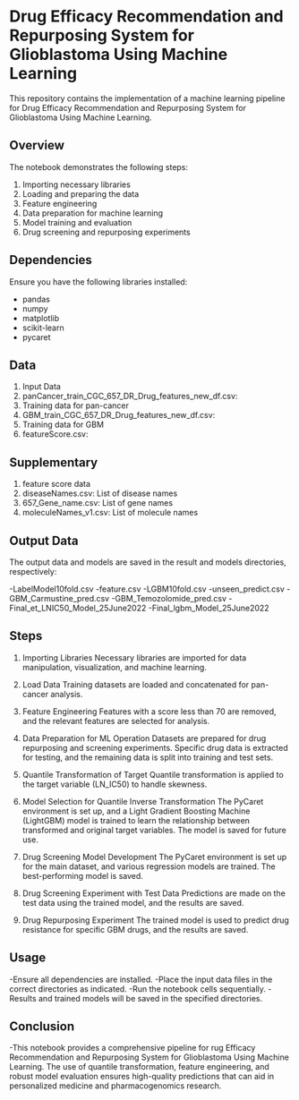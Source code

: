 
# Drug Efficacy Recommendation and Repurposing System for Glioblastoma Using Machine Learning


This repository contains the implementation of a machine learning pipeline for  Drug Efficacy Recommendation and Repurposing System for Glioblastoma Using Machine Learning. 

## Overview

The notebook demonstrates the following steps:
1. Importing necessary libraries
2. Loading and preparing the data
3. Feature engineering
4. Data preparation for machine learning
5. Model training and evaluation
6. Drug screening and repurposing experiments

## Dependencies

Ensure you have the following libraries installed:
- pandas
- numpy
- matplotlib
- scikit-learn
- pycaret


## Data

1. Input Data
2. panCancer_train_CGC_657_DR_Drug_features_new_df.csv: 
3. Training data for pan-cancer
4. GBM_train_CGC_657_DR_Drug_features_new_df.csv: 
5. Training data for GBM
6. featureScore.csv: 
## Supplementary 
1. feature score data
2. diseaseNames.csv: List of disease names
3. 657_Gene_name.csv: List of gene names
4. moleculeNames_v1.csv: List of molecule names
## Output Data
The output data and models are saved in the result and models directories, respectively:

-LabelModel10fold.csv
-feature.csv
-LGBM10fold.csv
-unseen_predict.csv
-GBM_Carmustine_pred.csv
-GBM_Temozolomide_pred.csv
-Final_et_LNIC50_Model_25June2022
-Final_lgbm_Model_25June2022
## Steps
1. Importing Libraries
Necessary libraries are imported for data manipulation, visualization, and machine learning.

2. Load Data
Training datasets are loaded and concatenated for pan-cancer analysis.

3. Feature Engineering
Features with a score less than 70 are removed, and the relevant features are selected for analysis.

4. Data Preparation for ML Operation
Datasets are prepared for drug repurposing and screening experiments. Specific drug data is extracted for testing, and the remaining data is split into training and test sets.

5. Quantile Transformation of Target
Quantile transformation is applied to the target variable (LN_IC50) to handle skewness.

6. Model Selection for Quantile Inverse Transformation
The PyCaret environment is set up, and a Light Gradient Boosting Machine (LightGBM) model is trained to learn the relationship between transformed and original target variables. The model is saved for future use.

7. Drug Screening Model Development
The PyCaret environment is set up for the main dataset, and various regression models are trained. The best-performing model is saved.

8. Drug Screening Experiment with Test Data
Predictions are made on the test data using the trained model, and the results are saved.

9. Drug Repurposing Experiment
The trained model is used to predict drug resistance for specific GBM drugs, and the results are saved.

## Usage
-Ensure all dependencies are installed.
-Place the input data files in the correct directories as indicated.
-Run the notebook cells sequentially.
-Results and trained models will be saved in the specified directories.
## Conclusion
-This notebook provides a comprehensive pipeline for rug Efficacy Recommendation and Repurposing System for Glioblastoma Using Machine Learning. The use of quantile transformation, feature engineering, and robust model evaluation ensures high-quality predictions that can aid in personalized medicine and pharmacogenomics research.
